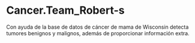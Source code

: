 # Cancer.Team_Robert-s
Con ayuda de la base de datos de cáncer de mama de  Wisconsin detecta tumores benignos y malignos, además de proporcionar información extra.
